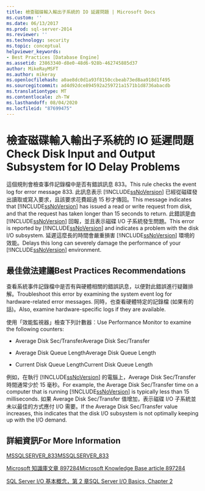```yaml
---
title: 檢查磁碟輸入輸出子系統的 IO 延遲問題 | Microsoft Docs
ms.custom: ''
ms.date: 06/13/2017
ms.prod: sql-server-2014
ms.reviewer: ''
ms.technology: security
ms.topic: conceptual
helpviewer_keywords:
- Best Practices [Database Engine]
ms.assetid: 23863340-d8e0-48d6-928b-462745885d37
author: MikeRayMSFT
ms.author: mikeray
ms.openlocfilehash: a0ae8dc0d1a93f8150ccbeab73ed8aa918d1f495
ms.sourcegitcommit: ad4d92dce894592a259721a1571b1d8736abacdb
ms.translationtype: MT
ms.contentlocale: zh-TW
ms.lasthandoff: 08/04/2020
ms.locfileid: "87699475"
---
```

# <a name="check-disk-input-and-output-subsystem-for-io-delay-problems"></a><span data-ttu-id="679ec-102">檢查磁碟輸入輸出子系統的 IO 延遲問題</span><span class="sxs-lookup"><span data-stu-id="679ec-102">Check Disk Input and Output Subsystem for IO Delay Problems</span></span>
  <span data-ttu-id="679ec-103">這個規則會檢查事件記錄檔中是否有錯誤訊息 833。</span><span class="sxs-lookup"><span data-stu-id="679ec-103">This rule checks the event log for error message 833.</span></span> <span data-ttu-id="679ec-104">此訊息表示 [!INCLUDE[ssNoVersion](../../includes/ssnoversion-md.md)] 已經從磁碟發出讀取或寫入要求，且該要求花費超過 15 秒才傳回。</span><span class="sxs-lookup"><span data-stu-id="679ec-104">This message indicates that [!INCLUDE[ssNoVersion](../../includes/ssnoversion-md.md)] has issued a read or write request from disk, and that the request has taken longer than 15 seconds to return.</span></span> <span data-ttu-id="679ec-105">此錯誤是由 [!INCLUDE[ssNoVersion](../../includes/ssnoversion-md.md)] 回報，並且表示磁碟 I/O 子系統發生問題。</span><span class="sxs-lookup"><span data-stu-id="679ec-105">This error is reported by [!INCLUDE[ssNoVersion](../../includes/ssnoversion-md.md)] and indicates a problem with the disk I/O subsystem.</span></span> <span data-ttu-id="679ec-106">延遲這麼長的時間會嚴重損害 [!INCLUDE[ssNoVersion](../../includes/ssnoversion-md.md)] 環境的效能。</span><span class="sxs-lookup"><span data-stu-id="679ec-106">Delays this long can severely damage the performance of your [!INCLUDE[ssNoVersion](../../includes/ssnoversion-md.md)] environment.</span></span>  
  
## <a name="best-practices-recommendations"></a><span data-ttu-id="679ec-107">最佳做法建議</span><span class="sxs-lookup"><span data-stu-id="679ec-107">Best Practices Recommendations</span></span>  
 <span data-ttu-id="679ec-108">查看系統事件記錄檔中是否有與硬體相關的錯誤訊息，以便對此錯誤進行疑難排解。</span><span class="sxs-lookup"><span data-stu-id="679ec-108">Troubleshoot this error by examining the system event log for hardware-related error messages.</span></span> <span data-ttu-id="679ec-109">同時，也查看硬體特定的記錄檔 (如果有的話)。</span><span class="sxs-lookup"><span data-stu-id="679ec-109">Also, examine hardware-specific logs if they are available.</span></span>  
  
 <span data-ttu-id="679ec-110">使用「效能監視器」檢查下列計數器︰</span><span class="sxs-lookup"><span data-stu-id="679ec-110">Use Performance Monitor to examine the following counters:</span></span>  
  
-   <span data-ttu-id="679ec-111">Average Disk Sec/Transfer</span><span class="sxs-lookup"><span data-stu-id="679ec-111">Average Disk Sec/Transfer</span></span>  
  
-   <span data-ttu-id="679ec-112">Average Disk Queue Length</span><span class="sxs-lookup"><span data-stu-id="679ec-112">Average Disk Queue Length</span></span>  
  
-   <span data-ttu-id="679ec-113">Current Disk Queue Length</span><span class="sxs-lookup"><span data-stu-id="679ec-113">Current Disk Queue Length</span></span>  
  
 <span data-ttu-id="679ec-114">例如，在執行 [!INCLUDE[ssNoVersion](../../includes/ssnoversion-md.md)] 的電腦上，Average Disk Sec/Transfer 時間通常少於 15 毫秒。</span><span class="sxs-lookup"><span data-stu-id="679ec-114">For example, the Average Disk Sec/Transfer time on a computer that is running [!INCLUDE[ssNoVersion](../../includes/ssnoversion-md.md)] is typically less than 15 milliseconds.</span></span> <span data-ttu-id="679ec-115">如果 Average Disk Sec/Transfer 值增加，表示磁碟 I/O 子系統並未以最佳的方式應付 I/O 需要。</span><span class="sxs-lookup"><span data-stu-id="679ec-115">If the Average Disk Sec/Transfer value increases, this indicates that the disk I/O subsystem is not optimally keeping up with the I/O demand.</span></span>  
  
## <a name="for-more-information"></a><span data-ttu-id="679ec-116">詳細資訊</span><span class="sxs-lookup"><span data-stu-id="679ec-116">For More Information</span></span>  
 [<span data-ttu-id="679ec-117">MSSQLSERVER_833</span><span class="sxs-lookup"><span data-stu-id="679ec-117">MSSQLSERVER_833</span></span>](../errors-events/mssqlserver-833-database-engine-error.md)  
  
 [<span data-ttu-id="679ec-118">Microsoft 知識庫文章 897284</span><span class="sxs-lookup"><span data-stu-id="679ec-118">Microsoft Knowledge Base article 897284</span></span>](https://go.microsoft.com/fwlink/?linkid=117743)  
  
 <span data-ttu-id="679ec-119">[SQL Server I/O 基本概念，第 2 章](/previous-versions/sql/sql-server-2005/administrator/cc917726(v=technet.10))</span><span class="sxs-lookup"><span data-stu-id="679ec-119">[SQL Server I/O Basics, Chapter 2](/previous-versions/sql/sql-server-2005/administrator/cc917726(v=technet.10))</span></span>  
  
  
